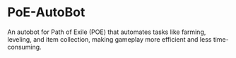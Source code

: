 # PoE-AutoBot
An autobot for Path of Exile (POE) that automates tasks like farming, leveling, and item collection, making gameplay more efficient and less time-consuming.
